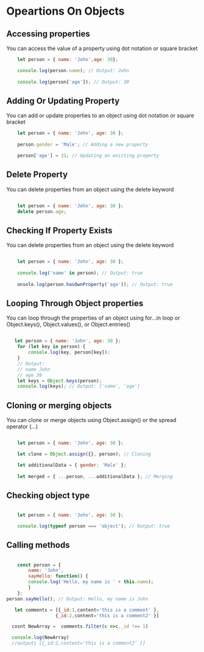 # Opeartions On Objects

## Accessing properties

You can access the value of a property using dot notation or square bracket

```javascript lineons
    let person = { name: 'John',age: 30};

    console.log(person.name); // Output: John
    
    console.log(person['age']); // Output: 30

```

## Adding Or Updating Property

You can add or update properties to an object using dot notation or square bracket

```javascript lineons
    let person = { name: 'John', age: 30 };
    
    person.gender = 'Male'; // Adding a new property

    person['age'] = 31; // Updating an existing property

```

## Delete Property

You can delete properties from an object using the delete keyword

```javascript lineons

    let person = { name: 'John', age: 30 };
    delete person.age;

```

## Checking If Property Exists

You can delete properties from an object using the delete keyword

```javascript lineons

    let person = { name: 'John', age: 30 };
    
    console.log('name' in person); // Output: true
    
    onsole.log(person.hasOwnProperty('age')); // Output: true

```

## Looping Through Object properties

You can loop through the properties of an object using for...in loop or Object.keys(), Object.values(), or Object.entries()

```javascript lineons

   let person = { name: 'John', age: 30 };
    for (let key in person) {
        console.log(key, person[key]);
    }
    // Output:
    // name John
    // age 30
    let keys = Object.keys(person);
    console.log(keys); // Output: ['name', 'age']

```

## Cloning or merging objects

You can clone or merge objects using Object.assign() or the spread operator (...)

```javascript lineons

    let person = { name: 'John', age: 30 };

    let clone = Object.assign({}, person); // Cloning

    let additionalData = { gender: 'Male' };
    
    let merged = { ...person, ...additionalData }; // Merging

```

## Checking object type

```javascript lineons
    
    let person = { name: 'John', age: 30 };

    console.log(typeof person === 'object'); // Output: true

```

## Calling methods

```javascript lineons
    
    const person = {
        name: 'John',
        sayHello: function() {
        console.log('Hello, my name is ' + this.name);
        }
    };
person.sayHello(); // Output: Hello, my name is John

```


```javascript lineons
   let comments = [{_id:1,content='this is a comment' },
                  {_id:2,content='this is a comment2' }]

  cosnt NewArray =  comments.filter(c =>c._id !== 1)

  console.log(NewArray)
  //outputs [{_id:2,content='this is a comment2' }]

```